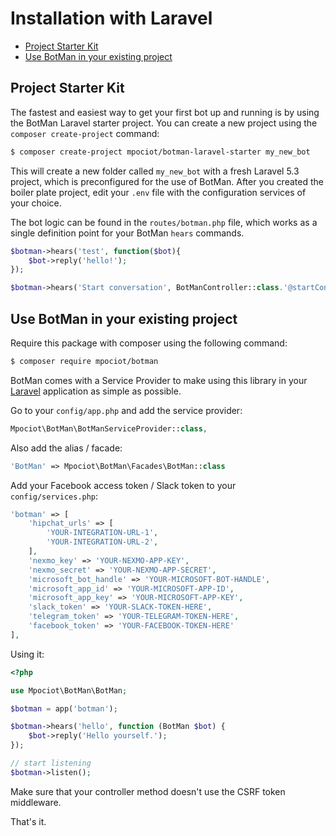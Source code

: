 # Installation with Laravel


- [Project Starter Kit](#starter-kit)
- [Use BotMan in your existing project](#existing-projects)

<a id="starter-kit"></a>
## Project Starter Kit

The fastest and easiest way to get your first bot up and running is by using the BotMan Laravel starter project.
You can create a new project using the `composer create-project` command:

```sh
$ composer create-project mpociot/botman-laravel-starter my_new_bot
```

This will create a new folder called `my_new_bot` with a fresh Laravel 5.3 project, which is preconfigured for the use of BotMan.
After you created the boiler plate project, edit your `.env` file with the configuration services of your choice.

The bot logic can be found in the `routes/botman.php` file, which works as a single definition point for your BotMan `hears` commands.

```php
$botman->hears('test', function($bot){
    $bot->reply('hello!');
});

$botman->hears('Start conversation', BotManController::class.'@startConversation');
```


<a id="existing-projects"></a>
## Use BotMan in your existing project
Require this package with composer using the following command:

```sh
$ composer require mpociot/botman
```

BotMan comes with a Service Provider to make using this library in your [Laravel](http://laravel.com) application as simple as possible.

Go to your `config/app.php` and add the service provider:

```php
Mpociot\BotMan\BotManServiceProvider::class,
```

Also add the alias / facade:

```php
'BotMan' => Mpociot\BotMan\Facades\BotMan::class
```

Add your Facebook access token / Slack token to your `config/services.php`:

```php
'botman' => [
    'hipchat_urls' => [
        'YOUR-INTEGRATION-URL-1',
        'YOUR-INTEGRATION-URL-2',
    ],
    'nexmo_key' => 'YOUR-NEXMO-APP-KEY',
    'nexmo_secret' => 'YOUR-NEXMO-APP-SECRET',
    'microsoft_bot_handle' => 'YOUR-MICROSOFT-BOT-HANDLE',
    'microsoft_app_id' => 'YOUR-MICROSOFT-APP-ID',
    'microsoft_app_key' => 'YOUR-MICROSOFT-APP-KEY',
    'slack_token' => 'YOUR-SLACK-TOKEN-HERE',
    'telegram_token' => 'YOUR-TELEGRAM-TOKEN-HERE',
    'facebook_token' => 'YOUR-FACEBOOK-TOKEN-HERE'
],
```

Using it:

```php
<?php

use Mpociot\BotMan\BotMan;

$botman = app('botman');

$botman->hears('hello', function (BotMan $bot) {
    $bot->reply('Hello yourself.');
});

// start listening
$botman->listen();
```

Make sure that your controller method doesn't use the CSRF token middleware.

That's it.
